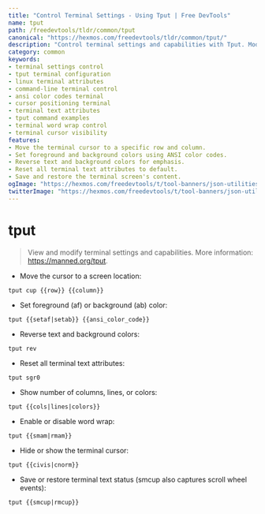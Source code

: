 ```yaml
---
title: "Control Terminal Settings - Using Tput | Free DevTools"
name: tput
path: /freedevtools/tldr/common/tput
canonical: "https://hexmos.com/freedevtools/tldr/common/tput/"
description: "Control terminal settings and capabilities with Tput. Modify cursor position, text colors, and terminal attributes using command line. Free online tool, no registration required."
category: common
keywords:
- terminal settings control
- tput terminal configuration
- linux terminal attributes
- command-line terminal control
- ansi color codes terminal
- cursor positioning terminal
- terminal text attributes
- tput command examples
- terminal word wrap control
- terminal cursor visibility
features:
- Move the terminal cursor to a specific row and column.
- Set foreground and background colors using ANSI color codes.
- Reverse text and background colors for emphasis.
- Reset all terminal text attributes to default.
- Save and restore the terminal screen's content.
ogImage: "https://hexmos.com/freedevtools/t/tool-banners/json-utilities-banner.png"
twitterImage: "https://hexmos.com/freedevtools/t/tool-banners/json-utilities-banner.png"
---
```


# tput

> View and modify terminal settings and capabilities.
> More information: <https://manned.org/tput>.

- Move the cursor to a screen location:

`tput cup {{row}} {{column}}`

- Set foreground (af) or background (ab) color:

`tput {{setaf|setab}} {{ansi_color_code}}`

- Reverse text and background colors:

`tput rev`

- Reset all terminal text attributes:

`tput sgr0`

- Show number of columns, lines, or colors:

`tput {{cols|lines|colors}}`

- Enable or disable word wrap:

`tput {{smam|rmam}}`

- Hide or show the terminal cursor:

`tput {{civis|cnorm}}`

- Save or restore terminal text status (smcup also captures scroll wheel events):

`tput {{smcup|rmcup}}`
